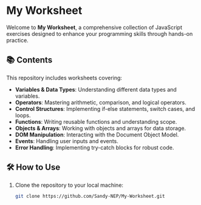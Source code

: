 # My Worksheet

Welcome to **My Worksheet**, a comprehensive collection of JavaScript exercises designed to enhance your programming skills through hands-on practice.

## 📚 Contents

This repository includes worksheets covering:

- **Variables & Data Types**: Understanding different data types and variables.
- **Operators**: Mastering arithmetic, comparison, and logical operators.
- **Control Structures**: Implementing if-else statements, switch cases, and loops.
- **Functions**: Writing reusable functions and understanding scope.
- **Objects & Arrays**: Working with objects and arrays for data storage.
- **DOM Manipulation**: Interacting with the Document Object Model.
- **Events**: Handling user inputs and events.
- **Error Handling**: Implementing try-catch blocks for robust code.

## 🛠️ How to Use

1. Clone the repository to your local machine:
   ```bash
   git clone https://github.com/Sandy-NEP/My-Worksheet.git
